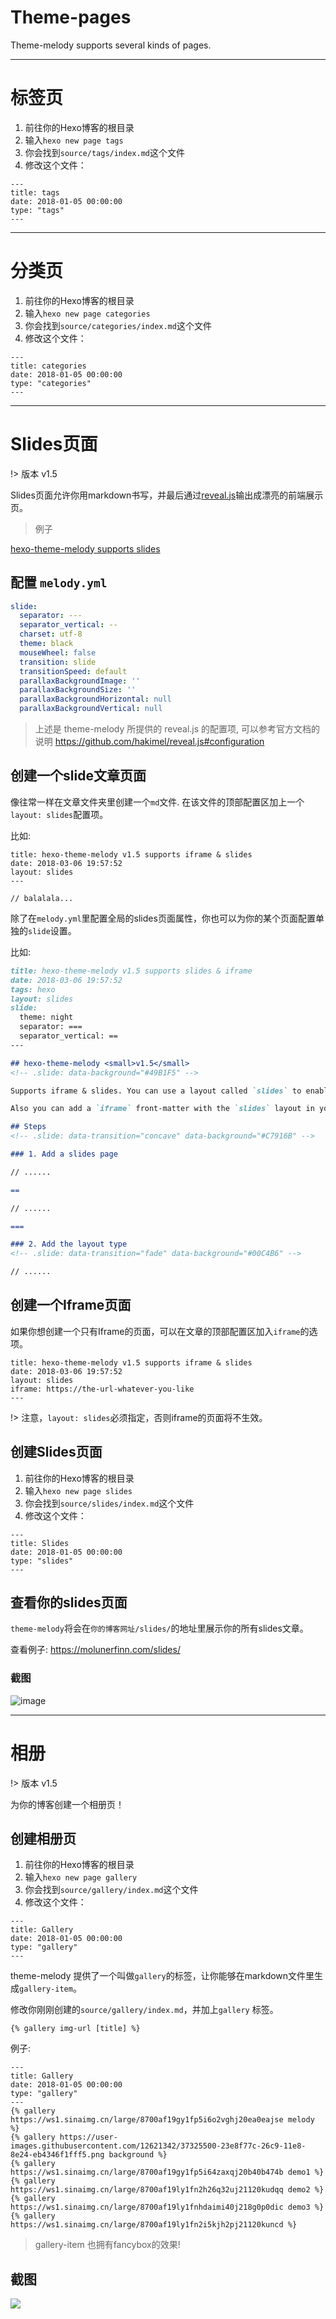 # Theme-pages

Theme-melody supports several kinds of pages.

------

# 标签页

1. 前往你的Hexo博客的根目录
2. 输入`hexo new page tags`
3. 你会找到`source/tags/index.md`这个文件
4. 修改这个文件：

```
---
title: tags
date: 2018-01-05 00:00:00
type: "tags"
---
```

---

# 分类页 

1. 前往你的Hexo博客的根目录
2. 输入`hexo new page categories`
3. 你会找到`source/categories/index.md`这个文件
4. 修改这个文件：

```
---
title: categories
date: 2018-01-05 00:00:00
type: "categories"
---
```

---

# Slides页面

!> 版本 v1.5

Slides页面允许你用markdown书写，并最后通过[reveal.js](https://github.com/hakimel/reveal.js/)输出成漂亮的前端展示页。

> 例子

[hexo-theme-melody supports slides](https://molunerfinn.com/slide-support/ ':include :type=iframe width=100% height=400px')

## 配置 `melody.yml`

```yaml
slide:
  separator: ---
  separator_vertical: --
  charset: utf-8
  theme: black
  mouseWheel: false
  transition: slide
  transitionSpeed: default
  parallaxBackgroundImage: ''
  parallaxBackgroundSize: ''
  parallaxBackgroundHorizontal: null
  parallaxBackgroundVertical: null
```

> 上述是 theme-melody 所提供的 reveal.js 的配置项, 可以参考官方文档的说明 https://github.com/hakimel/reveal.js#configuration

## 创建一个slide文章页面

像往常一样在文章文件夹里创建一个`md`文件. 在该文件的顶部配置区加上一个`layout: slides`配置项。

比如:

```
title: hexo-theme-melody v1.5 supports iframe & slides
date: 2018-03-06 19:57:52
layout: slides
---

// balalala...

```

除了在`melody.yml`里配置全局的slides页面属性，你也可以为你的某个页面配置单独的`slide`设置。

比如:

```markdown
title: hexo-theme-melody v1.5 supports slides & iframe
date: 2018-03-06 19:57:52
tags: hexo
layout: slides
slide:
  theme: night
  separator: ===
  separator_vertical: ==
---

## hexo-theme-melody <small>v1.5</small>
<!-- .slide: data-background="#49B1F5" -->

Supports iframe & slides. You can use a layout called `slides` to enabled the slides layout.

Also you can add a `iframe` front-matter with the `slides` layout in your `md` file to enable the iframe page.

## Steps
<!-- .slide: data-transition="concave" data-background="#C7916B" -->

### 1. Add a slides page

// ......

==

// ......

===

### 2. Add the layout type
<!-- .slide: data-transition="fade" data-background="#00C4B6" -->

// ......

```

## 创建一个Iframe页面

如果你想创建一个只有Iframe的页面，可以在文章的顶部配置区加入`iframe`的选项。

```
title: hexo-theme-melody v1.5 supports iframe & slides
date: 2018-03-06 19:57:52
layout: slides
iframe: https://the-url-whatever-you-like
---
```

!> 注意，`layout: slides`必须指定，否则iframe的页面将不生效。

## 创建Slides页面

1. 前往你的Hexo博客的根目录
2. 输入`hexo new page slides`
3. 你会找到`source/slides/index.md`这个文件
4. 修改这个文件：

```
---
title: Slides
date: 2018-01-05 00:00:00
type: "slides"
---
```

## 查看你的slides页面 

`theme-melody`将会在`你的博客网址/slides/`的地址里展示你的所有slides文章。

查看例子: https://molunerfinn.com/slides/

### 截图

![image](https://user-images.githubusercontent.com/12621342/37324543-e38ee596-26c4-11e8-984b-995a3d327be7.png)

---

# 相册

!> 版本 v1.5

为你的博客创建一个相册页！

## 创建相册页

1. 前往你的Hexo博客的根目录
2. 输入`hexo new page gallery`
3. 你会找到`source/gallery/index.md`这个文件
4. 修改这个文件：

```
---
title: Gallery
date: 2018-01-05 00:00:00
type: "gallery"
---
```

theme-melody 提供了一个叫做`gallery`的标签，让你能够在markdown文件里生成`gallery-item`。

修改你刚刚创建的`source/gallery/index.md`，并加上`gallery` 标签。

`{% gallery img-url [title] %}`

例子:

```
---
title: Gallery 
date: 2018-01-05 00:00:00
type: "gallery"
---
{% gallery https://ws1.sinaimg.cn/large/8700af19gy1fp5i6o2vghj20ea0eajse melody %}
{% gallery https://user-images.githubusercontent.com/12621342/37325500-23e8f77c-26c9-11e8-8e24-eb4346f1fff5.png background %}
{% gallery https://ws1.sinaimg.cn/large/8700af19gy1fp5i64zaxqj20b40b474b demo1 %}
{% gallery https://ws1.sinaimg.cn/large/8700af19ly1fn2h26q32uj21120kudqq demo2 %}
{% gallery https://ws1.sinaimg.cn/large/8700af19ly1fnhdaimi40j218g0p0dic demo3 %}
{% gallery https://ws1.sinaimg.cn/large/8700af19ly1fn2i5kjh2pj21120kuncd %}
```

> gallery-item 也拥有fancybox的效果!

## 截图

![](https://user-images.githubusercontent.com/12621342/37325837-7961f112-26ca-11e8-871e-5f7b6ec1dbdc.png)


